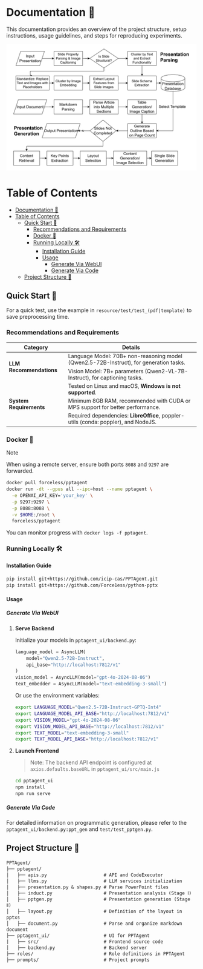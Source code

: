 # Documentation 📝

This documentation provides an overview of the project structure, setup instructions, usage guidelines, and steps for reproducing experiments.

<p align="center">
  <img src="resource/PPTAgent-workflow.jpg" alt="PPTAgent Workflow">
</p>

Table of Contents
=================
- [Documentation 📝](#documentation-)
- [Table of Contents](#table-of-contents)
  - [Quick Start 🚀](#quick-start-)
    - [Recommendations and Requirements](#recommendations-and-requirements)
    - [Docker 🐳](#docker-)
    - [Running Locally 🛠](#running-locally-)
      - [Installation Guide](#installation-guide)
      - [Usage](#usage)
        - [Generate Via WebUI](#generate-via-webui)
        - [Generate Via Code](#generate-via-code)
  - [Project Structure 📂](#project-structure-)

## Quick Start 🚀
For a quick test, use the example in `resource/test/test_(pdf|template)` to save preprocessing time.

### Recommendations and Requirements

<table>
  <thead>
    <tr>
      <th>Category</th>
      <th>Details</th>
    </tr>
  </thead>
  <tbody>
    <tr>
      <td rowspan="2"><b>LLM Recommendations</b></td>
      <td>Language Model: 70B+ non-reasoning model (Qwen2.5-72B-Instruct), for generation tasks.</td>
    </tr>
    <tr>
      <td>Vision Model: 7B+ parameters (Qwen2-VL-7B-Instruct), for captioning tasks.</td>
    </tr>
    <tr>
      <td rowspan="3"><b>System Requirements</b></td>
      <td>Tested on Linux and macOS, <b>Windows is not supported</b>.</td>
    </tr>
    <tr>
      <td>Minimum 8GB RAM, recommended with CUDA or MPS support for better performance.</td>
    </tr>
    <tr>
      <td>Required dependencies: <b>LibreOffice</b>, poppler-utils (conda: poppler), and NodeJS.</td>
    </tr>
  </tbody>
</table>

### Docker 🐳

> [!NOTE]
> When using a remote server, ensure both ports `8088` and `9297` are forwarded.

```bash
docker pull forceless/pptagent
docker run -dt --gpus all --ipc=host --name pptagent \
  -e OPENAI_API_KEY='your_key' \
  -p 9297:9297 \
  -p 8088:8088 \
  -v $HOME:/root \
  forceless/pptagent
```

You can monitor progress with `docker logs -f pptagent`.

### Running Locally 🛠

#### Installation Guide

```bash
pip install git+https://github.com/icip-cas/PPTAgent.git
pip install git+https://github.com/Force1ess/python-pptx
```

#### Usage

##### Generate Via WebUI

1. **Serve Backend**

   Initialize your models in `pptagent_ui/backend.py`:
   ```python
   language_model = AsyncLLM(
       model="Qwen2.5-72B-Instruct",
       api_base="http://localhost:7812/v1"
   )
   vision_model = AsyncLLM(model="gpt-4o-2024-08-06")
   text_embedder = AsyncLLM(model="text-embedding-3-small")
   ```
   Or use the environment variables:

   ```bash
   export LANGUAGE_MODEL="Qwen2.5-72B-Instruct-GPTQ-Int4"
   export LANGUAGE_MODEL_API_BASE="http://localhost:7812/v1"
   export VISION_MODEL="gpt-4o-2024-08-06"
   export VISION_MODEL_API_BASE="http://localhost:7812/v1"
   export TEXT_MODEL="text-embedding-3-small"
   export TEXT_MODEL_API_BASE="http://localhost:7812/v1"
   ```

2. **Launch Frontend**

   > Note: The backend API endpoint is configured at `axios.defaults.baseURL` in `pptagent_ui/src/main.js`

   ```bash
   cd pptagent_ui
   npm install
   npm run serve
   ```

##### Generate Via Code

For detailed information on programmatic generation, please refer to the `pptagent_ui/backend.py:ppt_gen` and `test/test_pptgen.py`.

## Project Structure 📂

```
PPTAgent/
├── pptagent/
│   ├── apis.py                     # API and CodeExecutor
│   ├── llms.py                     # LLM services initialization
│   ├── presentation.py & shapes.py # Parse PowerPoint files
│   ├── induct.py                   # Presentation analysis (Stage Ⅰ)
│   ├── pptgen.py                   # Presentation generation (Stage Ⅱ)
│   ├── layout.py                   # Definition of the layout in pptxs
│   ├── document.py                 # Parse and organize markdown document
├── pptagent_ui/                    # UI for PPTAgent
|   ├── src/                        # Frontend source code
│   ├── backend.py                  # Backend server
├── roles/                          # Role definitions in PPTAgent
├── prompts/                        # Project prompts
```
